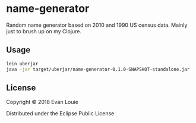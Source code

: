 # name-generator

Random name generator based on 2010 and 1990 US census data. Mainly just to brush up on my Clojure.

## Usage

```bash
lein uberjar
java -jar target/uberjar/name-generator-0.1.0-SNAPSHOT-standalone.jar
```

## License

Copyright © 2018 Evan Louie

Distributed under the Eclipse Public License
